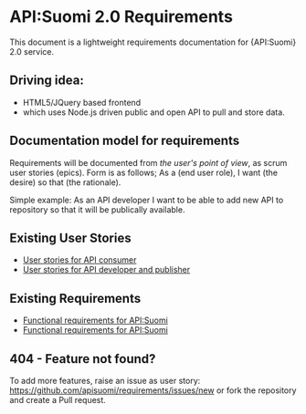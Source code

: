 API:Suomi 2.0 Requirements
============

This document is a lightweight requirements documentation for {API:Suomi} 2.0 service. 

## Driving idea: 
* HTML5/JQuery based frontend 
* which uses Node.js driven public and open API to pull and store data.  

## Documentation model for requirements

Requirements will be documented from *the user's point of view*, as scrum user stories (epics). Form is as follows; As a (end user role), I want (the desire) so that (the rationale).

Simple example: As an API developer I want to be able to add new API to repository so that it will be publically available.

## Existing User Stories
* [User stories for API consumer](https://github.com/apisuomi/requirements/blob/master/User%20stories/API-consumer.md)
* [User stories for API developer and publisher](https://github.com/apisuomi/requirements/blob/master/User%20stories/API-developer-publisher.md)

## Existing Requirements
* [Functional requirements for API:Suomi](https://github.com/apisuomi/requirements/blob/master/Requirements/Functional-requirements.md)
* [Functional requirements for API:Suomi](https://github.com/apisuomi/requirements/blob/master/Requirements/Non-functional-requirements.md)

## 404 - Feature not found?
To add more features, raise an issue as user story: https://github.com/apisuomi/requirements/issues/new or fork the repository and create a Pull request.
